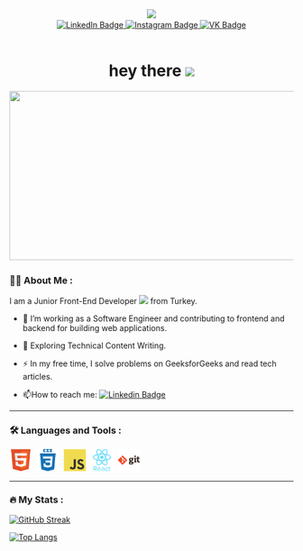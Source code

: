 <div id="header" align="center">
  <img src="https://media.giphy.com/media/v1.Y2lkPTc5MGI3NjExODI2OTlkMmMwZDdmZTk4ZTk5NzBkMjhiNWM1ZjMwOTA2ZGEzMGY0YiZlcD12MV9pbnRlcm5hbF9naWZzX2dpZklkJmN0PWc/PB5LE3Dcg3PeE/giphy.gif" width="100"/>
</div>

<div id="badges" align="center">
  <a href="https://www.linkedin.com/in/beyaztash/">
    <img src="https://img.shields.io/badge/LinkedIn-blue?style=for-the-badge&logo=linkedin&logoColor=white" alt="LinkedIn Badge"/>
  </a>
  <a href="your-youtube-URL">
    <img src="https://img.shields.io/badge/YouTube-red?style=for-the-badge&logo=youtube&logoColor=white" alt="Instagram Badge"/>
  </a>
  <a href="https://vk.com/beyaztash">
    <img src="https://img.shields.io/badge/Twitter-blue?style=for-the-badge&logo=twitter&logoColor=white" alt="VK Badge"/>
  </a>
</div>

<div align="center">
<img src="https://komarev.com/ghpvc/?username=beyaztashdev&style=flat-square&color=blue" alt=""/>
</div>
  
<h1 align="center">
  hey there
  <img src="https://media.giphy.com/media/hvRJCLFzcasrR4ia7z/giphy.gif" width="30px"/>
</h1>

<div align="center">
  <img src="https://media.giphy.com/media/dWesBcTLavkZuG35MI/giphy.gif" width="600" height="300"/>
</div>

### :woman_technologist: About Me :

I am a Junior Front-End Developer <img src="https://media.giphy.com/media/WUlplcMpOCEmTGBtBW/giphy.gif" width="30"> from Turkey.

- :telescope: I’m working as a Software Engineer and contributing to frontend and backend for building web applications.

- :seedling: Exploring Technical Content Writing.

- :zap: In my free time, I solve problems on GeeksforGeeks and read tech articles.

- :mailbox:How to reach me: [![Linkedin Badge](https://img.shields.io/badge/-kakbar-blue?style=flat&logo=Linkedin&logoColor=white)](https://www.linkedin.com/in/beyaztash/)

---

### :hammer_and_wrench: Languages and Tools :

<div>
  <img src="https://github.com/devicons/devicon/blob/master/icons/html5/html5-original.svg" title="HTML5" alt="HTML" width="40" height="40"/>&nbsp;
  <img src="https://github.com/devicons/devicon/blob/master/icons/css3/css3-plain-wordmark.svg"  title="CSS3" alt="CSS" width="40" height="40"/>&nbsp;
  <img src="https://github.com/devicons/devicon/blob/master/icons/javascript/javascript-original.svg" title="JavaScript" alt="JavaScript" width="40" height="40"/>&nbsp;
  <img src="https://github.com/devicons/devicon/blob/master/icons/react/react-original-wordmark.svg" title="React" alt="React" width="40" height="40"/>&nbsp;
  <img src="https://github.com/devicons/devicon/blob/master/icons/git/git-original-wordmark.svg" title="Git" **alt="Git" width="40" height="40"/>
</div>

---

### :fire: My Stats :

[![GitHub Streak](http://github-readme-streak-stats.herokuapp.com?user=beyaztashdev&theme=dark&background=000000&stroke=C201EB&ring=2CEB24&fire=EB39B7)](https://git.io/streak-stats)

[![Top Langs](https://github-readme-stats.vercel.app/api/top-langs/?username=beyaztashdev&layout=compact&theme=vision-friendly-dark)](https://github.com/anuraghazra/github-readme-stats)

